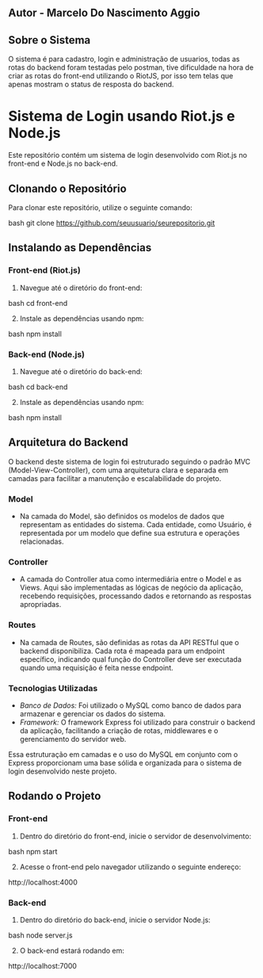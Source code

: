## Autor - Marcelo Do Nascimento Aggio

## Sobre o Sistema
O sistema é para cadastro, login e administração de usuarios, todas as rotas do backend foram testadas pelo postman, tive dificuldade na hora de criar as rotas do front-end utilizando o RiotJS, por isso tem telas que apenas mostram o status de resposta do backend.

# Sistema de Login usando Riot.js e Node.js

Este repositório contém um sistema de login desenvolvido com Riot.js no front-end e Node.js no back-end.

## Clonando o Repositório

Para clonar este repositório, utilize o seguinte comando:

bash
git clone https://github.com/seuusuario/seurepositorio.git


## Instalando as Dependências

### Front-end (Riot.js)

1. Navegue até o diretório do front-end:

bash
cd front-end


2. Instale as dependências usando npm:

bash
npm install


### Back-end (Node.js)

1. Navegue até o diretório do back-end:

bash
cd back-end


2. Instale as dependências usando npm:

bash
npm install

## Arquitetura do Backend

O backend deste sistema de login foi estruturado seguindo o padrão MVC (Model-View-Controller), com uma arquitetura clara e separada em camadas para facilitar a manutenção e escalabilidade do projeto.

### Model

- Na camada do Model, são definidos os modelos de dados que representam as entidades do sistema. Cada entidade, como Usuário, é representada por um modelo que define sua estrutura e operações relacionadas.

### Controller

- A camada do Controller atua como intermediária entre o Model e as Views. Aqui são implementadas as lógicas de negócio da aplicação, recebendo requisições, processando dados e retornando as respostas apropriadas.

### Routes

- Na camada de Routes, são definidas as rotas da API RESTful que o backend disponibiliza. Cada rota é mapeada para um endpoint específico, indicando qual função do Controller deve ser executada quando uma requisição é feita nesse endpoint.

### Tecnologias Utilizadas

- *Banco de Dados:* Foi utilizado o MySQL como banco de dados para armazenar e gerenciar os dados do sistema.
- *Framework:* O framework Express foi utilizado para construir o backend da aplicação, facilitando a criação de rotas, middlewares e o gerenciamento do servidor web.

Essa estruturação em camadas e o uso do MySQL em conjunto com o Express proporcionam uma base sólida e organizada para o sistema de login desenvolvido neste projeto.


## Rodando o Projeto

### Front-end

1. Dentro do diretório do front-end, inicie o servidor de desenvolvimento:

bash
npm start


2. Acesse o front-end pelo navegador utilizando o seguinte endereço:


http://localhost:4000


### Back-end

1. Dentro do diretório do back-end, inicie o servidor Node.js:

bash
node server.js


2. O back-end estará rodando em:


http://localhost:7000
